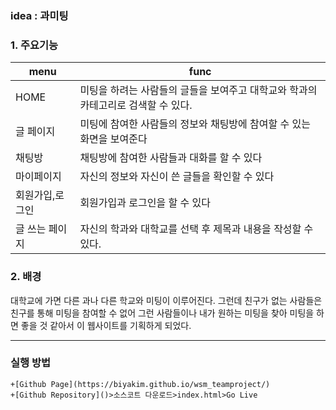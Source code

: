 ### idea : 과미팅

### 1. 주요기능
|menu|func|
|---|---|
|HOME|미팅을 하려는 사람들의 글들을 보여주고 대학교와 학과의 카테고리로 검색할 수 있다.|
|글 페이지|미팅에 참여한 사람들의 정보와 채팅방에 참여할 수 있는 화면을 보여준다|
|채팅방|채팅방에 참여한 사람들과 대화를 할 수 있다|
|마이페이지|자신의 정보와 자신이 쓴 글들을 확인할 수 있다|
|회원가입,로그인|회원가입과 로그인을 할 수 있다|
|글 쓰는 페이지|자신의 학과와 대학교를 선택 후 제목과 내용을 작성할 수 있다.|

### 2. 배경
대학교에 가면 다른 과나 다른 학교와 미팅이 이루어진다. 그런데 친구가 없는 사람들은 친구를 통해 미팅을 참여할 수 없어 그런 사람들이나 내가 원하는 미팅을 찾아 미팅을 하면 좋을 것 같아서 이 웹사이트를 기획하게 되었다.

---
### 실행 방법
    +[Github Page](https://biyakim.github.io/wsm_teamproject/)
    +[Github Repository]()>소스코트 다운로드>index.html>Go Live
